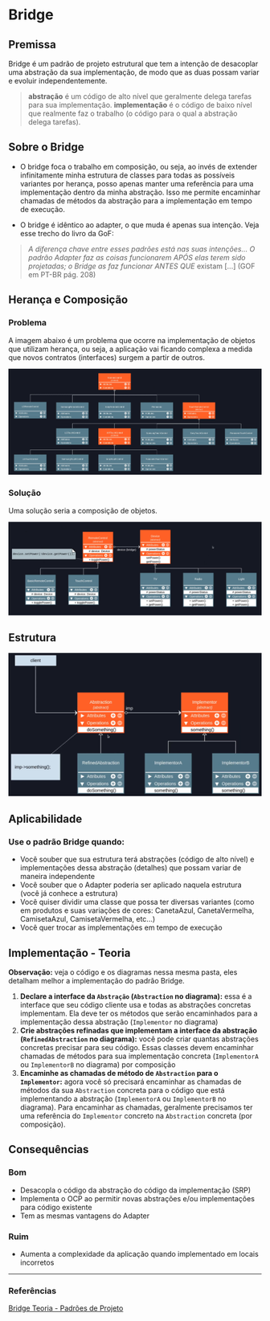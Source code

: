 # Bridge

## Premissa

Bridge é um padrão de projeto estrutural que tem a intenção de desacoplar uma abstração da sua implementação, de modo que as duas possam variar e evoluir independentemente.

> **abstração** é um código de alto nível que geralmente delega tarefas para sua implementação.
> **implementação** é o código de baixo nível que realmente faz o trabalho (o código para o qual a abstração delega tarefas).

## Sobre o Bridge

- O bridge foca o trabalho em composição, ou seja, ao invés de extender infinitamente minha estrutura de classes para todas as possíveis variantes por herança, posso apenas manter uma referência para uma implementação dentro da minha abstração. Isso me permite encaminhar chamadas de métodos da abstração para a implementação em tempo de execução.

- O bridge é idêntico ao adapter, o que muda é apenas sua intenção. Veja esse trecho do livro da GoF:

> _A diferença chave entre esses padrões está nas suas intenções… O padrão Adapter faz as coisas funcionarem APÓS elas terem sido projetadas; o Bridge as faz funcionar ANTES QUE_ existam [\.\.\.] (GOF em PT-BR pág. 208)

## Herança e Composição

### Problema

A imagem abaixo é um problema que ocorre na implementação de objetos que utilizam herança, ou seja, a aplicação vai ficando complexa a medida que novos contratos (interfaces) surgem a partir de outros.

![problem](./assets/imgs/problem.png)

### Solução

Uma solução seria a composição de objetos.

![solution](./assets/imgs/solution.png)

## Estrutura

![structure](./assets/imgs/structure.png)

## Aplicabilidade

### Use o padrão Bridge quando:

- Você souber que sua estrutura terá abstrações (código de alto nível) e implementações dessa abstração (detalhes) que possam variar de maneira independente
- Você souber que o Adapter poderia ser aplicado naquela estrutura (você já conhece a estrutura)
- Você quiser dividir uma classe que possa ter diversas variantes (como em produtos e suas variações de cores: CanetaAzul, CanetaVermelha, CamisetaAzul, CamisetaVermelha, etc...)
- Você quer trocar as implementações em tempo de execução

## Implementação - Teoria

**Observação:** veja o código e os diagramas nessa mesma pasta, eles detalham melhor a implementação do padrão Bridge.

1. **Declare a interface da `Abstração` (`Abstraction` no diagrama):** essa é a interface que seu código cliente usa e todas as abstrações concretas implementam. Ela deve ter os métodos que serão encaminhados para a implementação dessa abstração (`Implementor` no diagrama)
2. **Crie abstrações refinadas que implementam a interface da abstração (`RefinedAbstraction` no diagrama):** você pode criar quantas abstrações concretas precisar para seu código. Essas classes devem encaminhar chamadas de métodos para sua implementação concreta (`ImplementorA` ou `ImplementorB` no diagrama) por composição
3. **Encaminhe as chamadas de método de `Abstraction` para o `Implementor`:** agora você só precisará encaminhar as chamadas de métodos da sua `Abstraction` concreta para o código que está implementando a abstração (`ImplementorA` ou `ImplementorB` no diagrama). Para encaminhar as chamadas, geralmente precisamos ter uma referência do `Implementor` concreto na `Abstraction` concreta (por composição).

## Consequências

### Bom

- Desacopla o código da abstração do código da implementação (SRP)
- Implementa o OCP ao permitir novas abstrações e/ou implementações para código existente
- Tem as mesmas vantagens do Adapter

### Ruim

- Aumenta a complexidade da aplicação quando implementado em locais incorretos

---

### Referências

[Bridge Teoria - Padrões de Projeto](https://youtu.be/-gsuMWLxAko?list=PLbIBj8vQhvm0VY5YrMrafWaQY2EnJ3j8H)
